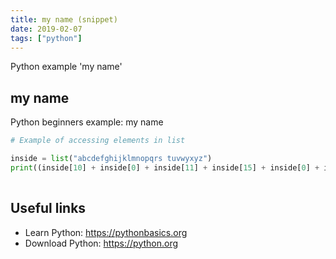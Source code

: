 ```yaml
---
title: my name (snippet)
date: 2019-02-07
tags: ["python"]
---
```

Python example 'my name'


## my name

Python beginners example: my name

```python
# Example of accessing elements in list

inside = list("abcdefghijklmnopqrs tuvwyxyz")
print((inside[10] + inside[0] + inside[11] + inside[15] + inside[0] + inside[10] + inside[19] + inside[20] + inside[0] + inside[10] + inside[4]))
		


```

## Useful links

- Learn Python: https://pythonbasics.org
- Download Python: https://python.org
